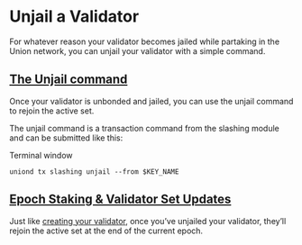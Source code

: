Unjail a Validator
==================

For whatever reason your validator becomes jailed while partaking in the Union network, you can unjail your validator with a simple command.

[The Unjail command](#the-unjail-command)
-----------------------------------------

Once your validator is unbonded and jailed, you can use the unjail command to rejoin the active set.

The unjail command is a transaction command from the slashing module and can be submitted like this:

Terminal window

    uniond tx slashing unjail --from $KEY_NAME

[Epoch Staking & Validator Set Updates](#epoch-staking--validator-set-updates)
------------------------------------------------------------------------------

Just like [creating your validator](/joining-testnet/creating-validators/#epoch-staking--validator-set-updates), once you’ve unjailed your validator, they’ll rejoin the active set at the end of the current epoch.
